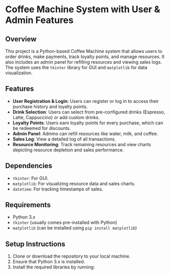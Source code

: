 # Coffee Machine System with User & Admin Features

## Overview
This project is a Python-based Coffee Machine system that allows users to order drinks, make payments, track loyalty points, and manage resources. It also includes an admin panel for refilling resources and viewing sales logs. The system uses the `tkinter` library for GUI and `matplotlib` for data visualization.

## Features
- **User Registration & Login**: Users can register or log in to access their purchase history and loyalty points.
- **Drink Selection**: Users can select from pre-configured drinks (Espresso, Latte, Cappuccino) or add custom drinks.
- **Loyalty Points**: Users earn loyalty points for every purchase, which can be redeemed for discounts.
- **Admin Panel**: Admins can refill resources like water, milk, and coffee.
- **Sales Log**: View a detailed log of all transactions.
- **Resource Monitoring**: Track remaining resources and view charts depicting resource depletion and sales performance.

## Dependencies
- `tkinter`: For GUI.
- `matplotlib`: For visualizing resource data and sales charts.
- `datetime`: For tracking timestamps of sales.

## Requirements
- Python 3.x
- `tkinter` (usually comes pre-installed with Python)
- `matplotlib` (can be installed using `pip install matplotlib`)

## Setup Instructions
1. Clone or download the repository to your local machine.
2. Ensure that Python 3.x is installed.
3. Install the required libraries by running:
